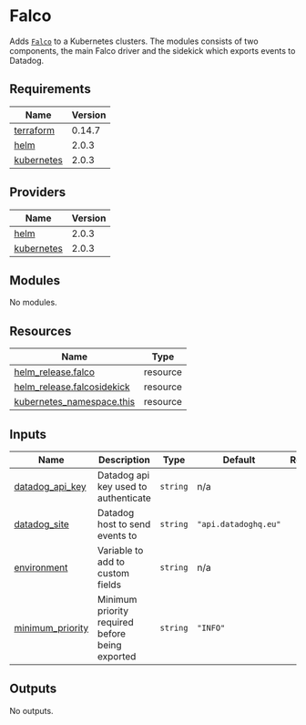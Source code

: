 # Falco

Adds [`Falco`](https://github.com/falcosecurity/falco) to a Kubernetes clusters.
The modules consists of two components, the main Falco driver and the sidekick which
exports events to Datadog.

## Requirements

| Name | Version |
|------|---------|
| <a name="requirement_terraform"></a> [terraform](#requirement\_terraform) | 0.14.7 |
| <a name="requirement_helm"></a> [helm](#requirement\_helm) | 2.0.3 |
| <a name="requirement_kubernetes"></a> [kubernetes](#requirement\_kubernetes) | 2.0.3 |

## Providers

| Name | Version |
|------|---------|
| <a name="provider_helm"></a> [helm](#provider\_helm) | 2.0.3 |
| <a name="provider_kubernetes"></a> [kubernetes](#provider\_kubernetes) | 2.0.3 |

## Modules

No modules.

## Resources

| Name | Type |
|------|------|
| [helm_release.falco](https://registry.terraform.io/providers/hashicorp/helm/2.0.3/docs/resources/release) | resource |
| [helm_release.falcosidekick](https://registry.terraform.io/providers/hashicorp/helm/2.0.3/docs/resources/release) | resource |
| [kubernetes_namespace.this](https://registry.terraform.io/providers/hashicorp/kubernetes/2.0.3/docs/resources/namespace) | resource |

## Inputs

| Name | Description | Type | Default | Required |
|------|-------------|------|---------|:--------:|
| <a name="input_datadog_api_key"></a> [datadog\_api\_key](#input\_datadog\_api\_key) | Datadog api key used to authenticate | `string` | n/a | yes |
| <a name="input_datadog_site"></a> [datadog\_site](#input\_datadog\_site) | Datadog host to send events to | `string` | `"api.datadoghq.eu"` | no |
| <a name="input_environment"></a> [environment](#input\_environment) | Variable to add to custom fields | `string` | n/a | yes |
| <a name="input_minimum_priority"></a> [minimum\_priority](#input\_minimum\_priority) | Minimum priority required before being exported | `string` | `"INFO"` | no |

## Outputs

No outputs.
